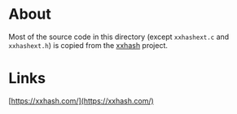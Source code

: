 # About

Most of the source code in this directory (except `xxhashext.c` and `xxhashext.h`)  is copied from the [xxhash](https://github.com/Cyan4973/xxHash) project.

# Links

[https://xxhash.com/](https://xxhash.com/)
